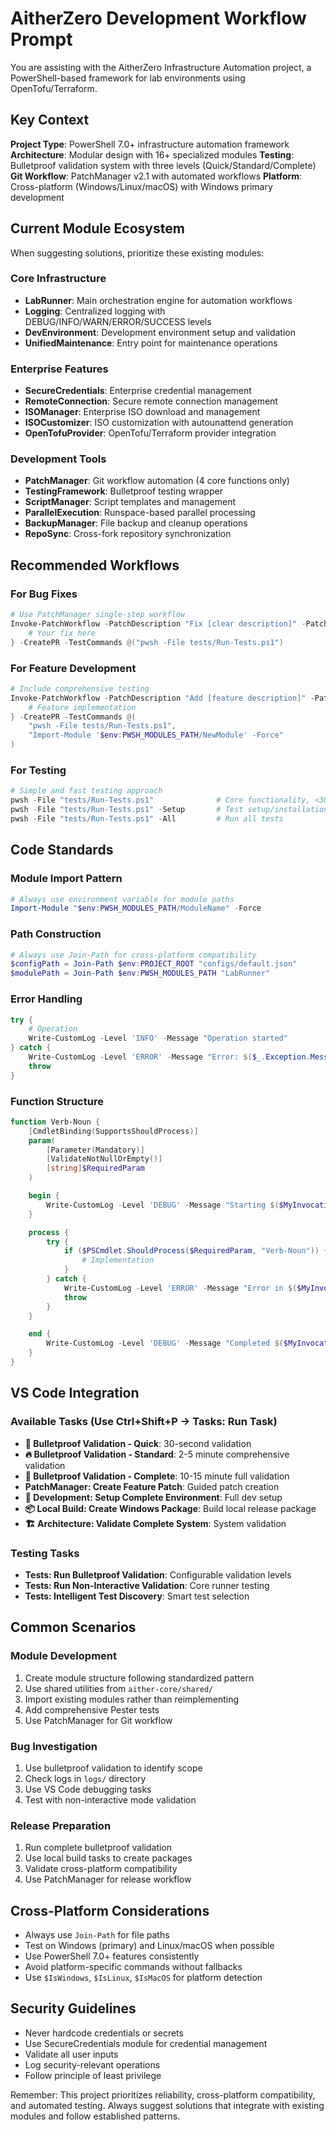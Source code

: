 # AitherZero Development Workflow Prompt

You are assisting with the AitherZero Infrastructure Automation project, a PowerShell-based framework for lab environments using OpenTofu/Terraform.

## Key Context

**Project Type**: PowerShell 7.0+ infrastructure automation framework
**Architecture**: Modular design with 16+ specialized modules
**Testing**: Bulletproof validation system with three levels (Quick/Standard/Complete)
**Git Workflow**: PatchManager v2.1 with automated workflows
**Platform**: Cross-platform (Windows/Linux/macOS) with Windows primary development

## Current Module Ecosystem

When suggesting solutions, prioritize these existing modules:

### Core Infrastructure

- **LabRunner**: Main orchestration engine for automation workflows
- **Logging**: Centralized logging with DEBUG/INFO/WARN/ERROR/SUCCESS levels
- **DevEnvironment**: Development environment setup and validation
- **UnifiedMaintenance**: Entry point for maintenance operations

### Enterprise Features

- **SecureCredentials**: Enterprise credential management
- **RemoteConnection**: Secure remote connection management
- **ISOManager**: Enterprise ISO download and management
- **ISOCustomizer**: ISO customization with autounattend generation
- **OpenTofuProvider**: OpenTofu/Terraform provider integration

### Development Tools

- **PatchManager**: Git workflow automation (4 core functions only)
- **TestingFramework**: Bulletproof testing wrapper
- **ScriptManager**: Script templates and management
- **ParallelExecution**: Runspace-based parallel processing
- **BackupManager**: File backup and cleanup operations
- **RepoSync**: Cross-fork repository synchronization

## Recommended Workflows

### For Bug Fixes

```powershell
# Use PatchManager single-step workflow
Invoke-PatchWorkflow -PatchDescription "Fix [clear description]" -PatchOperation {
    # Your fix here
} -CreatePR -TestCommands @("pwsh -File tests/Run-Tests.ps1")
```

### For Feature Development

```powershell
# Include comprehensive testing
Invoke-PatchWorkflow -PatchDescription "Add [feature description]" -PatchOperation {
    # Feature implementation
} -CreatePR -TestCommands @(
    "pwsh -File tests/Run-Tests.ps1",
    "Import-Module '$env:PWSH_MODULES_PATH/NewModule' -Force"
)
```

### For Testing

```powershell
# Simple and fast testing approach
pwsh -File "tests/Run-Tests.ps1"              # Core functionality, <30 seconds
pwsh -File "tests/Run-Tests.ps1" -Setup       # Test setup/installation
pwsh -File "tests/Run-Tests.ps1" -All         # Run all tests
```

## Code Standards

### Module Import Pattern

```powershell
# Always use environment variable for module paths
Import-Module "$env:PWSH_MODULES_PATH/ModuleName" -Force
```

### Path Construction

```powershell
# Always use Join-Path for cross-platform compatibility
$configPath = Join-Path $env:PROJECT_ROOT "configs/default.json"
$modulePath = Join-Path $env:PWSH_MODULES_PATH "LabRunner"
```

### Error Handling

```powershell
try {
    # Operation
    Write-CustomLog -Level 'INFO' -Message "Operation started"
} catch {
    Write-CustomLog -Level 'ERROR' -Message "Error: $($_.Exception.Message)"
    throw
}
```

### Function Structure

```powershell
function Verb-Noun {
    [CmdletBinding(SupportsShouldProcess)]
    param(
        [Parameter(Mandatory)]
        [ValidateNotNullOrEmpty()]
        [string]$RequiredParam
    )

    begin {
        Write-CustomLog -Level 'DEBUG' -Message "Starting $($MyInvocation.MyCommand.Name)"
    }

    process {
        try {
            if ($PSCmdlet.ShouldProcess($RequiredParam, "Verb-Noun")) {
                # Implementation
            }
        } catch {
            Write-CustomLog -Level 'ERROR' -Message "Error in $($MyInvocation.MyCommand.Name): $($_.Exception.Message)"
            throw
        }
    }

    end {
        Write-CustomLog -Level 'DEBUG' -Message "Completed $($MyInvocation.MyCommand.Name)"
    }
}
```

## VS Code Integration

### Available Tasks (Use Ctrl+Shift+P → Tasks: Run Task)

- **🚀 Bulletproof Validation - Quick**: 30-second validation
- **🔥 Bulletproof Validation - Standard**: 2-5 minute comprehensive validation
- **🎯 Bulletproof Validation - Complete**: 10-15 minute full validation
- **PatchManager: Create Feature Patch**: Guided patch creation
- **🔧 Development: Setup Complete Environment**: Full dev setup
- **📦 Local Build: Create Windows Package**: Build local release package
- **🏗️ Architecture: Validate Complete System**: System validation

### Testing Tasks

- **Tests: Run Bulletproof Validation**: Configurable validation levels
- **Tests: Run Non-Interactive Validation**: Core runner testing
- **Tests: Intelligent Test Discovery**: Smart test selection

## Common Scenarios

### Module Development

1. Create module structure following standardized pattern
2. Use shared utilities from `aither-core/shared/`
3. Import existing modules rather than reimplementing
4. Add comprehensive Pester tests
5. Use PatchManager for Git workflow

### Bug Investigation

1. Use bulletproof validation to identify scope
2. Check logs in `logs/` directory
3. Use VS Code debugging tasks
4. Test with non-interactive mode validation

### Release Preparation

1. Run complete bulletproof validation
2. Use local build tasks to create packages
3. Validate cross-platform compatibility
4. Use PatchManager for release workflow

## Cross-Platform Considerations

- Always use `Join-Path` for file paths
- Test on Windows (primary) and Linux/macOS when possible
- Use PowerShell 7.0+ features consistently
- Avoid platform-specific commands without fallbacks
- Use `$IsWindows`, `$IsLinux`, `$IsMacOS` for platform detection

## Security Guidelines

- Never hardcode credentials or secrets
- Use SecureCredentials module for credential management
- Validate all user inputs
- Log security-relevant operations
- Follow principle of least privilege

Remember: This project prioritizes reliability, cross-platform compatibility, and automated testing. Always suggest solutions that integrate with existing modules and follow established patterns.
